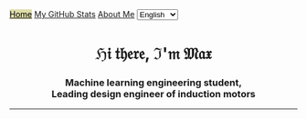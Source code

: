 <head>
    <link rel="stylesheet" href="styles/main.css">
</head>
<body>

<nav class="navbar">
    <a href="https://italian.github.io" style="background-color: #dda; color: black;">Home</a>
    <a href="pages/github_stats.html">My GitHub Stats</a>
    <a href="pages/about_me.html">About Me</a>
    <select id="language-select">
        <option value="en">English</option>
        <option value="ru">Русский</option>
    </select>
</nav>
<main>
    <h1 align="center">ℌ𝔦 𝔱𝔥𝔢𝔯𝔢, ℑ'𝔪 𝔐𝔞𝔵</h1>
    <h3 align="center">Machine learning engineering student,<br>Leading design engineer of induction motors</h3>
</main>
</body>

---

<script>
document.addEventListener('DOMContentLoaded', function() {
    const select = document.getElementById('language-select');
    select.addEventListener('change', function() {
        loadTranslations(this.value);
    });

    function loadTranslations(lang) {
        fetch(`translations/${lang}.json`)
          .then(response => response.json())
          .then(translations => {
                document.querySelector('.navbar a[href="https://italian.github.io"]').textContent = translations.home;
                document.querySelector('.navbar a[href="pages/github_stats.html"]').textContent = translations.myGithubStats;
                document.querySelector('.navbar a[href="pages/about_me.html"]').textContent = translations.aboutMe;
                document.querySelector('h1').textContent = translations.welcomeMessage;
                document.querySelector('h3').textContent = translations.description;
                // Добавьте аналогичные строки для других элементов, которые нужно перевести
            });
    }

    // Загружаем переводы по умолчанию при первой загрузке страницы
    loadTranslations(select.value);
});
</script>